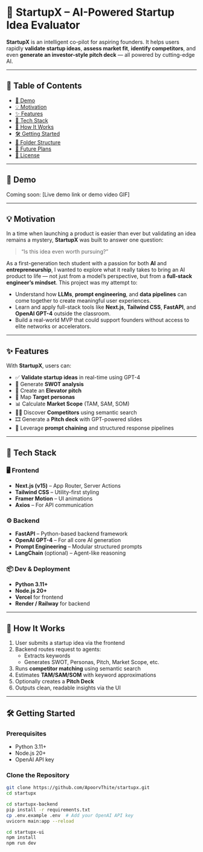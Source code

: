 # 🚀 StartupX – AI-Powered Startup Idea Evaluator

**StartupX** is an intelligent co-pilot for aspiring founders. It helps users rapidly **validate startup ideas**, **assess market fit**, **identify competitors**, and even **generate an investor-style pitch deck** — all powered by cutting-edge AI.

---

## 📌 Table of Contents

- [🎥 Demo](#-demo)
- [💡 Motivation](#-motivation)
- [✨ Features](#-features)
- [🧰 Tech Stack](#-tech-stack)
- [🧠 How It Works](#-how-it-works)
- [🛠️ Getting Started](#-getting-started)
- [📁 Folder Structure](#-folder-structure)
- [🌱 Future Plans](#-future-plans)
- [📄 License](#-license)

---

## 🎥 Demo

Coming soon: [Live demo link or demo video GIF]

---

## 💡 Motivation

In a time when launching a product is easier than ever but validating an idea remains a mystery, **StartupX** was built to answer one question:

> “Is this idea even worth pursuing?”

As a first-generation tech student with a passion for both **AI** and **entrepreneurship**, I wanted to explore what it really takes to bring an AI product to life — not just from a model’s perspective, but from a **full-stack engineer’s mindset**. This project was my attempt to:

- Understand how **LLMs**, **prompt engineering**, and **data pipelines** can come together to create meaningful user experiences.
- Learn and apply full-stack tools like **Next.js**, **Tailwind CSS**, **FastAPI**, and **OpenAI GPT-4** outside the classroom.
- Build a real-world MVP that could support founders without access to elite networks or accelerators.

---

## ✨ Features

With **StartupX**, users can:

- ✅ **Validate startup ideas** in real-time using GPT-4
- 🧠 Generate **SWOT analysis**
- 📢 Create an **Elevator pitch**
- 🎯 Map **Target personas**
- 📊 Calculate **Market Scope** (TAM, SAM, SOM)
- 🕵️‍♀️ Discover **Competitors** using semantic search
- 🎞️ Generate a **Pitch deck** with GPT-powered slides
- 🧵 Leverage **prompt chaining** and structured response pipelines

---

## 🧰 Tech Stack

### 🖥️ Frontend
- **Next.js (v15)** – App Router, Server Actions
- **Tailwind CSS** – Utility-first styling
- **Framer Motion** – UI animations
- **Axios** – For API communication

### ⚙️ Backend
- **FastAPI** – Python-based backend framework
- **OpenAI GPT-4** – For all core AI generation
- **Prompt Engineering** – Modular structured prompts
- **LangChain** (optional) – Agent-like reasoning

### 📦 Dev & Deployment
- **Python 3.11+**
- **Node.js 20+**
- **Vercel** for frontend
- **Render / Railway** for backend

---

## 🧠 How It Works

1. User submits a startup idea via the frontend
2. Backend routes request to agents:
   - Extracts keywords
   - Generates SWOT, Personas, Pitch, Market Scope, etc.
3. Runs **competitor matching** using semantic search
4. Estimates **TAM/SAM/SOM** with keyword approximations
5. Optionally creates a **Pitch Deck**
6. Outputs clean, readable insights via the UI

---

## 🛠️ Getting Started

### Prerequisites
- Python 3.11+
- Node.js 20+
- OpenAI API key

### Clone the Repository

```bash
git clone https://github.com/ApoorvThite/startupx.git
cd startupx

cd startupx-backend
pip install -r requirements.txt
cp .env.example .env  # Add your OpenAI API key
uvicorn main:app --reload

cd startupx-ui
npm install
npm run dev

